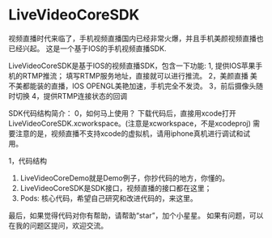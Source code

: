 # LiveVideoCoreSDK
视频直播时代来临了，手机视频直播国内已经非常火爆，并且手机美颜视频直播也已经兴起。
这是一个基于IOS的手机视频直播SDK.

LiveVideoCoreSDK是基于IOS的视频直播SDK，包含一下功能:
1, 提供IOS苹果手机的RTMP推流；
填写RTMP服务地址，直接就可以进行推流。
2，美颜直播
美不美都能装的直播，IOS OPENGL美艳加速，手机完全不发烫。
3，前后摄像头随时切换
4，提供RTMP连接状态的回调

SDK代码结构简介：
0，如何马上使用？
下载代码后，直接用xcode打开LiveVideoCoreSDK.xcworkspace。(注意是xcworkspace，不是xcodeproj)
需要注意的是，视频直播不支持xcode的虚拟机，请用iphone真机进行调试和试用。

1，代码结构
1) LiveVideoCoreDemo就是Demo例子，你抄代码的地方，你懂的。
2) LiveVideoCoreSDK是SDK接口，视频直播的接口都在这里；
3) Pods: 核心代码，希望自己研究和改进代码的，来这里。

最后，如果觉得代码对你有帮助，请帮助“star”，加个小星星。
如果有问题，可以在我的问题区提问，欢迎交流。
